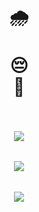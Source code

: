 <h1 align="center">
    🌧<br /><br />
    😔<br />
    🙏<br /><br />
</h1>
<h6 align="center">
  <img align="center" src="https://github-readme-stats.vercel.app/api/top-langs/?title_color=fb8c00&bg_color=151515&text_color=fefefe&username=async3619&layout=compact" />
</a>
<br />
<h6 align="center">
 <img align="center" src="https://github-readme-stats.vercel.app/api/wakatime?username=async3619&layout=compact&langs_count=12&title_color=fb8c00&bg_color=151515&text_color=fefefe" />
</a>
<h6 align="center">
  <img align="center" src="https://github-readme-streak-stats.herokuapp.com/?user=async3619&theme=dark" />
</a>
<br />
